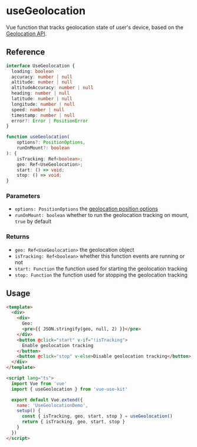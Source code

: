 # useGeolocation

Vue function that tracks geolocation state of user's device, based on the [Geolocation API](https://developer.mozilla.org/en-US/docs/Web/API/Geolocation_API).

## Reference

```typescript
interface UseGeolocation {
  loading: boolean
  accuracy: number | null
  altitude: number | null
  altitudeAccuracy: number | null
  heading: number | null
  latitude: number | null
  longitude: number | null
  speed: number | null
  timestamp: number | null
  error?: Error | PositionError
}
```

```typescript
function useGeolocation(
    options?: PositionOptions,
    runOnMount?: boolean
): {
    isTracking: Ref<boolean>;
    geo: Ref<UseGeolocation>;
    start: () => void;
    stop: () => void;
}
```

### Parameters

- `options: PositionOptions` the [geolocation position options](https://developer.mozilla.org/en-US/docs/Web/API/PositionOptions)
- `runOnMount: boolean` whether to run the geolocation tracking on mount, `true` by default

### Returns

- `geo: Ref<UseGeolocation>` the geolocation object
- `isTracking: Ref<boolean>` whether this function events are running or not
- `start: Function` the function used for starting the geolocation tracking
- `stop: Function` the function used for stopping the geolocation tracking

## Usage

```html
<template>
  <div>
    <div>
      Geo:
      <pre>{{ JSON.stringify(geo, null, 2) }}</pre>
    </div>
    <button @click="start" v-if="!isTracking">
      Enable geolocation tracking
    </button>
    <button @click="stop" v-else>Disable geolocation tracking</button>
  </div>
</template>

<script lang="ts">
  import Vue from 'vue'
  import { useGeolocation } from 'vue-use-kit'

  export default Vue.extend({
    name: 'UseGeolocationDemo',
    setup() {
      const { isTracking, geo, start, stop } = useGeolocation()
      return { isTracking, geo, start, stop }
    }
  })
</script>
```
